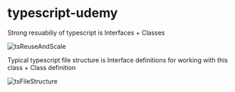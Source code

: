 # typescript-udemy

Strong resuabiliy of typescript is Interfaces + Classes

![tsReuseAndScale](https://user-images.githubusercontent.com/44011462/104294813-027de500-5503-11eb-85cf-bfc3e7bebc60.png)


Typical typescript file structure is Interface definitions for working with this class + Class definition

![tsFileStructure](https://user-images.githubusercontent.com/44011462/104294539-a7e48900-5502-11eb-8d84-1169fbfb710e.png)

